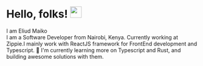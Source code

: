 # Hello, folks! <img src="https://raw.githubusercontent.com/MartinHeinz/MartinHeinz/master/wave.gif" width="30px"> 
I am Eliud Maiko 
<br>I am a Software Developer from Nairobi, Kenya. Currently working at Zippie.I mainly work with ReactJS  framework for FrontEnd development and Typescript. 🌱 I'm currently learning more on Typescript and Rust, and building awesome solutions with them.<br><br>
